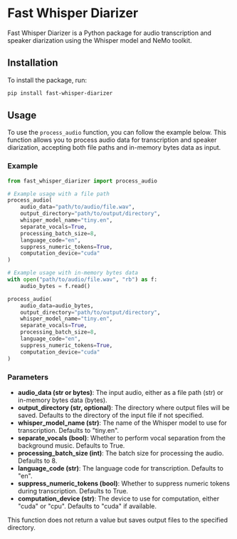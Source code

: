 # Fast Whisper Diarizer

Fast Whisper Diarizer is a Python package for audio transcription and speaker diarization using the Whisper model and NeMo toolkit.

## Installation

To install the package, run:

```sh
pip install fast-whisper-diarizer
```

## Usage

To use the `process_audio` function, you can follow the example below. This function allows you to process audio data for transcription and speaker diarization, accepting both file paths and in-memory bytes data as input.

### Example

```python
from fast_whisper_diarizer import process_audio

# Example usage with a file path
process_audio(
    audio_data="path/to/audio/file.wav",
    output_directory="path/to/output/directory",
    whisper_model_name="tiny.en",
    separate_vocals=True,
    processing_batch_size=8,
    language_code="en",
    suppress_numeric_tokens=True,
    computation_device="cuda"
)

# Example usage with in-memory bytes data
with open("path/to/audio/file.wav", "rb") as f:
    audio_bytes = f.read()

process_audio(
    audio_data=audio_bytes,
    output_directory="path/to/output/directory",
    whisper_model_name="tiny.en",
    separate_vocals=True,
    processing_batch_size=8,
    language_code="en",
    suppress_numeric_tokens=True,
    computation_device="cuda"
)
```

### Parameters
- **audio_data (str or bytes)**: The input audio, either as a file path (str) or in-memory bytes data (bytes).
- **output_directory (str, optional)**: The directory where output files will be saved. Defaults to the directory of the input file if not specified.
- **whisper_model_name (str)**: The name of the Whisper model to use for transcription. Defaults to "tiny.en".
- **separate_vocals (bool)**: Whether to perform vocal separation from the background music. Defaults to True.
- **processing_batch_size (int)**: The batch size for processing the audio. Defaults to 8.
- **language_code (str)**: The language code for transcription. Defaults to "en".
- **suppress_numeric_tokens (bool)**: Whether to suppress numeric tokens during transcription. Defaults to True.
- **computation_device (str)**: The device to use for computation, either "cuda" or "cpu". Defaults to "cuda" if available.

This function does not return a value but saves output files to the specified directory.
